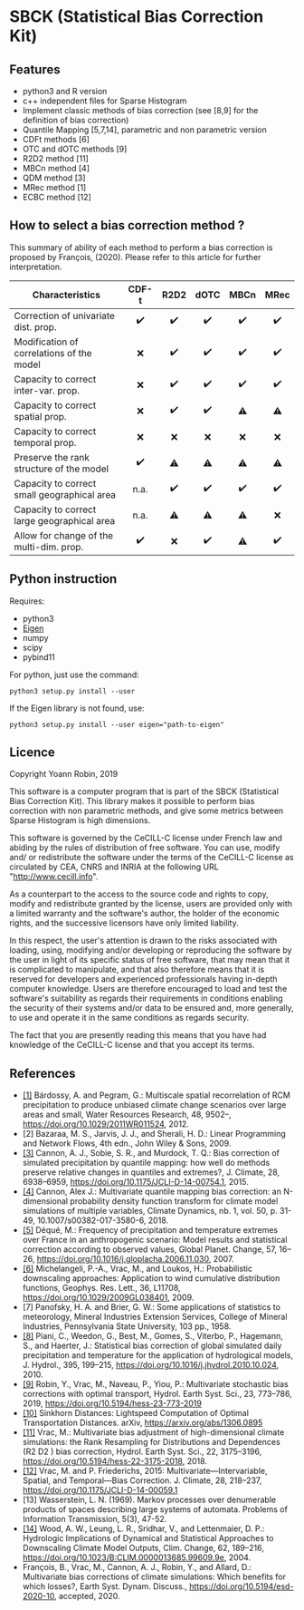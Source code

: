 # SBCK (Statistical Bias Correction Kit)

## Features
- python3 and R version
- c++ independent files for Sparse Histogram
- Implement classic methods of bias correction (see [8,9] for the definition of bias correction)
- Quantile Mapping [5,7,14], parametric and non parametric version
- CDFt methods [6] 
- OTC and dOTC methods [9]
- R2D2 method [11]
- MBCn method [4]
- QDM method [3]
- MRec method [1]
- ECBC method [12]

## How to select a bias correction method ?

This summary of ability of each method to perform a bias correction is proposed by François, (2020). Please refer to
this article for further interpretation.

| Characteristics                             | CDF-t              | R2D2               | dOTC               | MBCn               | MRec               |
|---------------------------------------------| :----------------: | :----------------: | :----------------: | :----------------: | :----------------: |
| Correction of univariate dist. prop.        | :heavy_check_mark: | :heavy_check_mark: | :heavy_check_mark: | :heavy_check_mark: | :heavy_check_mark: |
| Modification of correlations of the model   | :x:                | :heavy_check_mark: | :heavy_check_mark: | :heavy_check_mark: | :heavy_check_mark: |
| Capacity to correct inter-var. prop.        | :x:                | :heavy_check_mark: | :heavy_check_mark: | :heavy_check_mark: | :heavy_check_mark: |
| Capacity to correct spatial prop.           | :x:                | :heavy_check_mark: | :heavy_check_mark: | :warning:          | :warning:          |
| Capacity to correct temporal prop.          | :x:                | :x:                | :x:                | :x:                | :x:                |
| Preserve the rank structure of the model    | :heavy_check_mark: | :warning:          | :warning:          | :warning:          | :warning:          |
| Capacity to correct small geographical area | n.a.               | :heavy_check_mark: | :heavy_check_mark: | :heavy_check_mark: | :heavy_check_mark: |
| Capacity to correct large geographical area | n.a.               | :warning:          | :warning:          | :warning:          | :x:                |
| Allow for change of the multi-dim. prop.    | :heavy_check_mark: | :x:                | :heavy_check_mark: | :warning:          | :heavy_check_mark: |


## Python instruction

Requires:
- python3
- [Eigen](http://eigen.tuxfamily.org/index.php?title=Main_Page)
- numpy
- scipy
- pybind11

For python, just use the command:
```
python3 setup.py install --user
```

If the Eigen library is not found, use:
```
python3 setup.py install --user eigen="path-to-eigen"
```

## Licence

Copyright Yoann Robin, 2019

This software is a computer program that is part of the SBCK (Statistical
Bias Correction Kit). This library makes it possible to perform bias
correction with non parametric methods, and give some metrics between Sparse
Histogram is high dimensions.

This software is governed by the CeCILL-C license under French law and
abiding by the rules of distribution of free software.  You can  use,
modify and/ or redistribute the software under the terms of the CeCILL-C
license as circulated by CEA, CNRS and INRIA at the following URL
"http://www.cecill.info".

As a counterpart to the access to the source code and  rights to copy,
modify and redistribute granted by the license, users are provided only
with a limited warranty  and the software's author,  the holder of the
economic rights,  and the successive licensors  have only  limited
liability.

In this respect, the user's attention is drawn to the risks associated
with loading,  using,  modifying and/or developing or reproducing the
software by the user in light of its specific status of free software,
that may mean  that it is complicated to manipulate,  and  that  also
therefore means  that it is reserved for developers  and  experienced
professionals having in-depth computer knowledge. Users are therefore
encouraged to load and test the software's suitability as regards their
requirements in conditions enabling the security of their systems and/or
data to be ensured and,  more generally, to use and operate it in the
same conditions as regards security.

The fact that you are presently reading this means that you have had
knowledge of the CeCILL-C license and that you accept its terms.


## References
- [[1]](https://agupubs.onlinelibrary.wiley.com/doi/full/10.1029/2011WR011524) Bárdossy, A. and Pegram, G.: Multiscale spatial recorrelation of RCM precipitation to produce unbiased climate change scenarios over large areas and small, Water Resources Research, 48, 9502–, https://doi.org/10.1029/2011WR011524, 2012.
- [2] Bazaraa, M. S., Jarvis, J. J., and Sherali, H. D.: Linear Programming and Network Flows, 4th edn., John Wiley & Sons, 2009.
- [[3]](https://doi.org/10.1175/JCLI-D-14-00754.1) Cannon, A. J., Sobie, S. R., and Murdock, T. Q.: Bias correction of simulated precipitation by quantile mapping: how well do methods preserve relative changes in quantiles and extremes?, J. Climate, 28, 6938–6959, https://doi.org/10.1175/JCLI-D-14-00754.1, 2015.
- [[4]](https://link.springer.com/article/10.1007/s00382-017-3580-6) Cannon, Alex J.: Multivariate quantile mapping bias correction: an N-dimensional probability density function transform for climate model simulations of multiple variables, Climate Dynamics, nb. 1, vol. 50, p. 31-49, 10.1007/s00382-017-3580-6, 2018.
- [[5]](https://doi.org/10.1016/j.gloplacha.2006.11.030) Déqué, M.: Frequency of precipitation and temperature extremes over France in an anthropogenic scenario: Model results and statistical correction according to observed values, Global Planet. Change, 57, 16–26, https://doi.org/10.1016/j.gloplacha.2006.11.030, 2007.
- [[6]](https://doi.org/10.1029/2009GL038401) Michelangeli, P.-A., Vrac, M., and Loukos, H.: Probabilistic downscaling approaches: Application to wind cumulative distribution functions, Geophys. Res. Lett., 36, L11708, https://doi.org/10.1029/2009GL038401, 2009.
- [7] Panofsky, H. A. and Brier, G. W.: Some applications of statistics to meteorology, Mineral Industries Extension Services, College of Mineral Industries, Pennsylvania State University, 103 pp., 1958.
- [[8]](https://doi.org/10.1016/j.jhydrol.2010.10.024) Piani, C., Weedon, G., Best, M., Gomes, S., Viterbo, P., Hagemann, S., and Haerter, J.: Statistical bias correction of global simulated daily precipitation and temperature for the application of hydrological models, J. Hydrol., 395, 199–215, https://doi.org/10.1016/j.jhydrol.2010.10.024, 2010.
- [[9]](https://doi.org/10.5194/hess-23-773-2019) Robin, Y., Vrac, M., Naveau, P., Yiou, P.: Multivariate stochastic bias corrections with optimal transport, Hydrol. Earth Syst. Sci., 23, 773–786, 2019, https://doi.org/10.5194/hess-23-773-2019
- [[10]](https://arxiv.org/abs/1306.0895) Sinkhorn Distances: Lightspeed Computation of Optimal Transportation Distances. arXiv, https://arxiv.org/abs/1306.0895
- [[11]](https://doi.org/10.5194/hess-22-3175-2018) Vrac, M.: Multivariate bias adjustment of high-dimensional climate simulations: the Rank Resampling for Distributions and Dependences (R2 D2 ) bias correction, Hydrol. Earth Syst. Sci., 22, 3175–3196, https://doi.org/10.5194/hess-22-3175-2018, 2018.
- [[12]](https://doi.org/10.1175/JCLI-D-14-00059.1) Vrac, M. and P. Friederichs, 2015: Multivariate—Intervariable, Spatial, and Temporal—Bias Correction. J. Climate, 28, 218–237, https://doi.org/10.1175/JCLI-D-14-00059.1
- [13] Wasserstein, L. N. (1969). Markov processes over denumerable products of spaces describing large systems of automata. Problems of Information Transmission, 5(3), 47-52.
- [[14]](https://doi.org/10.1023/B:CLIM.0000013685.99609.9e) Wood, A. W., Leung, L. R., Sridhar, V., and Lettenmaier, D. P.: Hydrologic Implications of Dynamical and Statistical Approaches to Downscaling Climate Model Outputs, Clim. Change, 62, 189–216, https://doi.org/10.1023/B:CLIM.0000013685.99609.9e, 2004.
- François, B., Vrac, M., Cannon, A. J., Robin, Y., and Allard, D.: Multivariate bias corrections of climate simulations: Which benefits for which losses?, Earth Syst. Dynam. Discuss., https://doi.org/10.5194/esd-2020-10, accepted, 2020. 

